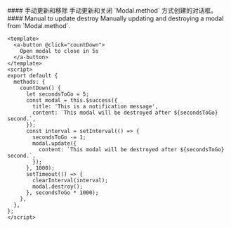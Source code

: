 <cn>
#### 手动更新和移除
手动更新和关闭 `Modal.method` 方式创建的对话框。
</cn>

<us>
#### Manual to update destroy
Manually updating and destroying a modal from `Modal.method`.
</us>

```vue
<template>
  <a-button @click="countDown">
    Open modal to close in 5s
  </a-button>
</template>
<script>
export default {
  methods: {
    countDown() {
      let secondsToGo = 5;
      const modal = this.$success({
        title: 'This is a notification message',
        content: `This modal will be destroyed after ${secondsToGo} second.`,
      });
      const interval = setInterval(() => {
        secondsToGo -= 1;
        modal.update({
          content: `This modal will be destroyed after ${secondsToGo} second.`,
        });
      }, 1000);
      setTimeout(() => {
        clearInterval(interval);
        modal.destroy();
      }, secondsToGo * 1000);
    },
  },
};
</script>
```
